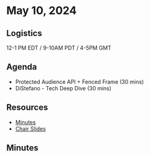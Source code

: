 # May 10, 2024

## Logistics

12-1 PM EDT / 9-10AM PDT / 4-5PM GMT

## Agenda

* Protected Audience API + Fenced Frame  (30 mins)
* DiStefano - Tech Deep Dive (30 mins) 

## Resources

* [Minutes](https://docs.google.com/document/d/1UIYKSG21_mSmsqBwvFe7v-OEoeaD_-JI0PwvdpSmZLw/edit?usp=sharing)
* [Chair Slides](https://docs.google.com/presentation/d/1AwseedEiwKhwFRV5cDwR4FPV4F4XrxQDcReELvql8_c/edit?usp=sharing)

## Minutes
